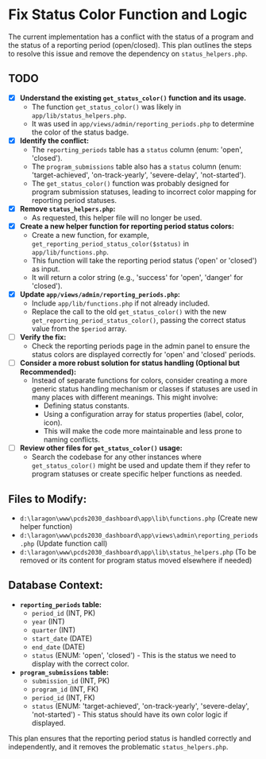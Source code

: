 <!-- filepath: d:\\laragon\\www\\pcds2030_dashboard\\.github\\implementations\\fix_status_color_function.md -->
# Fix Status Color Function and Logic

The current implementation has a conflict with the status of a program and the status of a reporting period (open/closed). This plan outlines the steps to resolve this issue and remove the dependency on `status_helpers.php`.

## TODO

- [x] **Understand the existing `get_status_color()` function and its usage.**
  - The function `get_status_color()` was likely in `app/lib/status_helpers.php`.
  - It was used in `app/views/admin/reporting_periods.php` to determine the color of the status badge.
- [x] **Identify the conflict:**
  - The `reporting_periods` table has a `status` column (enum: 'open', 'closed').
  - The `program_submissions` table also has a `status` column (enum: 'target-achieved', 'on-track-yearly', 'severe-delay', 'not-started').
  - The `get_status_color()` function was probably designed for program submission statuses, leading to incorrect color mapping for reporting period statuses.
- [x] **Remove `status_helpers.php`:**
  - As requested, this helper file will no longer be used.
- [x] **Create a new helper function for reporting period status colors:**
  - Create a new function, for example, `get_reporting_period_status_color($status)` in `app/lib/functions.php`.
  - This function will take the reporting period status ('open' or 'closed') as input.
  - It will return a color string (e.g., 'success' for 'open', 'danger' for 'closed').
- [x] **Update `app/views/admin/reporting_periods.php`:**
  - Include `app/lib/functions.php` if not already included.
  - Replace the call to the old `get_status_color()` with the new `get_reporting_period_status_color()`, passing the correct status value from the `$period` array.
- [ ] **Verify the fix:**
  - Check the reporting periods page in the admin panel to ensure the status colors are displayed correctly for 'open' and 'closed' periods.
- [ ] **Consider a more robust solution for status handling (Optional but Recommended):**
    - Instead of separate functions for colors, consider creating a more generic status handling mechanism or classes if statuses are used in many places with different meanings. This might involve:
        - Defining status constants.
        - Using a configuration array for status properties (label, color, icon).
        - This will make the code more maintainable and less prone to naming conflicts.
- [ ] **Review other files for `get_status_color()` usage:**
    - Search the codebase for any other instances where `get_status_color()` might be used and update them if they refer to program statuses or create specific helper functions as needed.

## Files to Modify:

- `d:\laragon\www\pcds2030_dashboard\app\lib\functions.php` (Create new helper function)
- `d:\laragon\www\pcds2030_dashboard\app\views\admin\reporting_periods.php` (Update function call)
- `d:\laragon\www\pcds2030_dashboard\app\lib\status_helpers.php` (To be removed or its content for program status moved elsewhere if needed)

## Database Context:

- **`reporting_periods` table:**
    - `period_id` (INT, PK)
    - `year` (INT)
    - `quarter` (INT)
    - `start_date` (DATE)
    - `end_date` (DATE)
    - `status` (ENUM: 'open', 'closed') - This is the status we need to display with the correct color.
- **`program_submissions` table:**
    - `submission_id` (INT, PK)
    - `program_id` (INT, FK)
    - `period_id` (INT, FK)
    - `status` (ENUM: 'target-achieved', 'on-track-yearly', 'severe-delay', 'not-started') - This status should have its own color logic if displayed.

This plan ensures that the reporting period status is handled correctly and independently, and it removes the problematic `status_helpers.php`.
